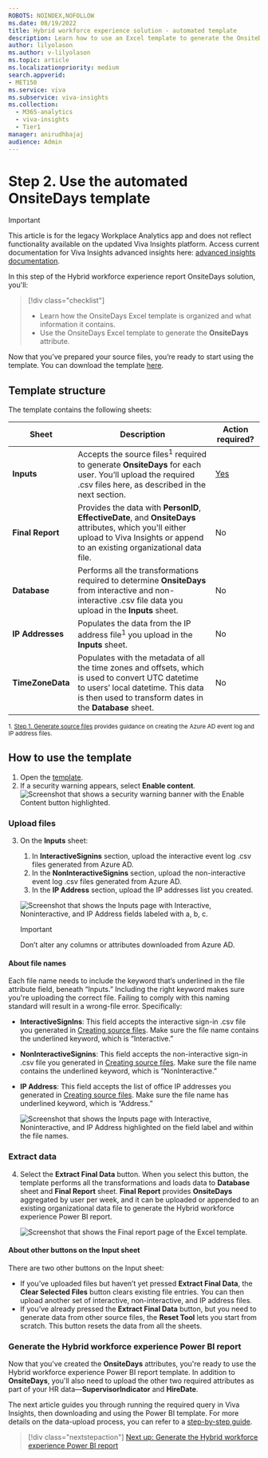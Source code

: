 ```yaml
---
ROBOTS: NOINDEX,NOFOLLOW
ms.date: 08/19/2022
title: Hybrid workforce experience solution - automated template
description: Learn how to use an Excel template to generate the OnsiteDays attribute for the Hybrid workforce experience OnsiteDays solution.
author: lilyolason
ms.author: v-lilyolason
ms.topic: article
ms.localizationpriority: medium 
search.appverid:
- MET150
ms.service: viva 
ms.subservice: viva-insights
ms.collection:
  - M365-analytics
  - viva-insights
  - Tier1
manager: anirudhbajaj
audience: Admin
---
```


# Step 2. Use the automated OnsiteDays template

>[!Important]
>This article is for the legacy Workplace Analytics app and does not reflect functionality available on the updated Viva Insights platform. Access current documentation for Viva Insights advanced insights here: [advanced insights documentation](/viva/insights/advanced/introduction-to-advanced-insights.md).

In this step of the Hybrid workforce experience report OnsiteDays solution, you'll:

> [!div class="checklist"]
>
>* Learn how the OnsiteDays Excel template is organized and what information it contains.
>* Use the OnsiteDays Excel template to generate the **OnsiteDays** attribute.

Now that you’ve prepared your source files, you’re ready to start using the template. You can download the template [here](https://github.com/microsoft/VivaSolutions/blob/main/Sample%20Solutions/HW_OnsiteDays/HW_OnsiteDaysTemplate.xlsb). 

## Template structure

The template contains the following sheets:

| Sheet | Description | Action required? |
|-------|-------------|------------------|
**Inputs** | Accepts the source files<sup>1</sup> required to generate **OnsiteDays** for each user. You’ll upload the required .csv files here, as described in the next section. | [Yes](#upload-files) |
|  **Final Report** | Provides the data with **PersonID**, **EffectiveDate**, and **OnsiteDays** attributes, which you'll either upload to Viva Insights or append to an existing organizational data file. | No |
|  **Database** | Performs all the transformations required to determine **OnsiteDays** from interactive and non-interactive .csv file data you upload in the **Inputs** sheet. | No | 
| **IP Addresses** | Populates the data from the IP address file<sup>1</sup> you upload in the **Inputs** sheet. | No |
| **TimeZoneData** | Populates with the metadata of all the time zones and offsets, which is used to convert UTC datetime to users’ local datetime. This data is then used to transform dates in the **Database** sheet. | No |

<sup> 1. [Step 1. Generate source files](hybrid-workforce-experience-source-files.md) provides guidance on creating the Azure AD event log and IP address files.</sup>

## How to use the template

1. Open the [template](https://github.com/microsoft/VivaSolutions/blob/main/Sample%20Solutions/HW_OnsiteDays/HW_OnsiteDaysTemplate.xlsb).
2. If a security warning appears, select **Enable content**. 
    ![Screenshot that shows a security warning banner with the Enable Content button highlighted.](./images/hwfe-enable-content.png)

### Upload files

3. On the **Inputs** sheet:
    1. In **InteractiveSignins** section, upload the interactive event log .csv files generated from Azure AD.
    1. In the **NonInteractiveSignins** section, upload the non-interactive event log .csv files generated from Azure AD.
    1. In the **IP Address** section, upload the IP addresses list you created.

    ![Screenshot that shows the Inputs page with Interactive, Noninteractive, and IP Address fields labeled with a, b, c.](./images/hwfe-inputs-a-b-c.png)

    >[!Important]
    > Don’t alter any columns or attributes downloaded from Azure AD.

#### About file names

Each file name needs to include the keyword that’s underlined in the file attribute field, beneath “Inputs.” Including the right keyword makes sure you're uploading the correct file. Failing to comply with this naming standard will result in a wrong-file error. Specifically:

* **InteractiveSignIns**: This field accepts the interactive sign-in .csv file you generated in [Creating source files](hybrid-workforce-experience-source-files.md). Make sure the file name contains the underlined keyword, which is “Interactive.” 
* **NonInteractiveSignins**: This field accepts the non-interactive sign-in .csv file you generated in [Creating source files](hybrid-workforce-experience-source-files.md). Make sure the file name contains the underlined keyword, which is “NonInteractive.”
* **IP Address**: This field accepts the list of office IP addresses you generated in [Creating source files](hybrid-workforce-experience-source-files.md). Make sure the file name has underlined keyword, which is “Address.”

    ![Screenshot that shows the Inputs page with Interactive, Noninteractive, and IP Address highlighted on the field label and within the file names.](./images/hwfe-inputs.png)

### Extract data

4.	Select the **Extract Final Data** button. When you select this button, the template performs all the transformations and loads data to **Database** sheet and **Final Report** sheet. **Final Report** provides **OnsiteDays** aggregated by user per week, and it can be uploaded or appended to an existing organizational data file to generate the Hybrid workforce experience Power BI report.

    ![Screenshot that shows the Final report page of the Excel template.](./images/hwfe-final-report.png)

#### About other buttons on the Input sheet

There are two other buttons on the Input sheet:

* If you’ve uploaded files but haven’t yet pressed **Extract Final Data**, the **Clear Selected Files** button clears existing file entries. You can then upload another set of interactive, non-interactive, and IP address files.
* If you’ve already pressed the **Extract Final Data** button, but you need to generate data from other source files, the **Reset Tool** lets you start from scratch. This button resets the data from all the sheets.

### Generate the Hybrid workforce experience Power BI report

Now that you've created the **OnsiteDays** attributes, you're ready to use the Hybrid workforce experience Power BI report template. In addition to **OnsiteDays**, you'll also need to upload the other two required attributes as part of your HR data—**SupervisorIndicator** and **HireDate**.

The next article guides you through running the required query in Viva Insights, then downloading and using the Power BI template. For more details on the data-upload process, you can refer to a [step-by-step guide](https://go.microsoft.com/fwlink/?linkid=2195632).

> [!div class="nextstepaction"]
> [Next up: Generate the Hybrid workforce experience Power BI report](/viva/insights/tutorials/hybrid-workforce-experience.md)
